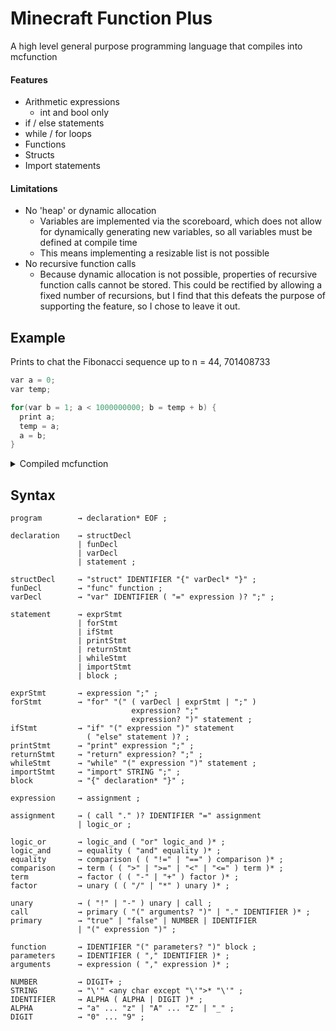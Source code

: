 # Minecraft Function Plus

A high level general purpose programming language that compiles into mcfunction

#### Features

- Arithmetic expressions
  - int and bool only
- if / else statements
- while / for loops
- Functions
- Structs
- Import statements

#### Limitations

- No 'heap' or dynamic allocation
  - Variables are implemented via the scoreboard, which does not allow for dynamically generating new variables, so all variables must be defined at compile time
  - This means implementing a resizable list is not possible
- No recursive function calls
  - Because dynamic allocation is not possible, properties of recursive function calls cannot be stored. This could be rectified by allowing a fixed number of recursions, but I find that this defeats the purpose of supporting the feature, so I chose to leave it out.

## Example

Prints to chat the Fibonacci sequence up to n = 44, 701408733

```c
var a = 0;
var temp;

for(var b = 1; a < 1000000000; b = temp + b) {
  print a;
  temp = a;
  a = b;
}
```

<details>
  <summary>Compiled mcfunction</summary>

  Compiled with pretty and debug mode on.
  
  #### fib.mcfunction

  ```mcfunction
  # Compiled by mcfp_dart 1.0

  # RUNTIME SETUP

  scoreboard objectives add mcfp_runtime dummy
  scoreboard players reset * mcfp_runtime
  scoreboard objectives setdisplay sidebar mcfp_runtime
  scoreboard players set neg_one mcfp_runtime -1

  # END RUNTIME SETUP
  # WALKING SYNTAX TREE


  # VAR
  scoreboard players set fib_a mcfp_runtime 0

  # VAR
  scoreboard players set fib_temp mcfp_runtime 0
  execute if function mcfp:fib_oznzmf982b30 run return 1

  # CLEAN
  scoreboard players reset fib_a mcfp_runtime
  scoreboard players reset fib_temp mcfp_runtime
  ```

  #### fib_oznzmf982b30.mcfunction

  ```mcfunction
  # VAR
  scoreboard players set fib_oznzmf982b30_b mcfp_runtime 1

  # WHILE CONDITION
  scoreboard players set fib_oznzmf982b30_h9ruyup5510f mcfp_runtime 1000000000
  scoreboard players set fib_oznzmf982b30_vknqxk613cv4 mcfp_runtime 0
  execute if score fib_a mcfp_runtime < fib_oznzmf982b30_h9ruyup5510f mcfp_runtime run scoreboard players set fib_oznzmf982b30_vknqxk613cv4 mcfp_runtime 1
  scoreboard players reset fib_oznzmf982b30_h9ruyup5510f mcfp_runtime

  # WHILE REPEAT
  scoreboard players set should_break mcfp_runtime 0
  execute if score fib_oznzmf982b30_vknqxk613cv4 mcfp_runtime matches 1 run execute if function mcfp:fib_oznzmf982b30_5juiuc8ypdr9 run return 1
  scoreboard players reset fib_oznzmf982b30_vknqxk613cv4 mcfp_runtime

  # CLEAN
  scoreboard players reset fib_oznzmf982b30_b mcfp_runtime
  ```

  #### fib_oznzmf982b30_5juiuc8ypdr9.mcfunction

  ```mcfunction
  # PRINT
  tellraw @a [{"text":"MCFP: "},{"score":{"name":"fib_a","objective":"mcfp_runtime"}}]

  # ASSIGN
  scoreboard players operation fib_temp mcfp_runtime = fib_a mcfp_runtime

  # ASSIGN
  scoreboard players operation fib_a mcfp_runtime = fib_oznzmf982b30_b mcfp_runtime

  # ASSIGN
  scoreboard players operation fib_oznzmf982b30_5juiuc8ypdr9_7d7bm9f3a4ys mcfp_runtime = fib_temp mcfp_runtime
  scoreboard players operation fib_oznzmf982b30_5juiuc8ypdr9_7d7bm9f3a4ys mcfp_runtime += fib_oznzmf982b30_b mcfp_runtime
  scoreboard players operation fib_oznzmf982b30_b mcfp_runtime = fib_oznzmf982b30_5juiuc8ypdr9_7d7bm9f3a4ys mcfp_runtime
  scoreboard players reset fib_oznzmf982b30_5juiuc8ypdr9_7d7bm9f3a4ys mcfp_runtime

  # WHILE CONDITION
  scoreboard players set fib_oznzmf982b30_5juiuc8ypdr9_0eh3qtaf8kfn mcfp_runtime 1000000000
  scoreboard players set fib_oznzmf982b30_5juiuc8ypdr9_fjo9kv182fzj mcfp_runtime 0
  execute if score fib_a mcfp_runtime < fib_oznzmf982b30_5juiuc8ypdr9_0eh3qtaf8kfn mcfp_runtime run scoreboard players set fib_oznzmf982b30_5juiuc8ypdr9_fjo9kv182fzj mcfp_runtime 1
  scoreboard players reset fib_oznzmf982b30_5juiuc8ypdr9_0eh3qtaf8kfn mcfp_runtime

  # WHILE REPEAT
  execute if score should_break mcfp_runtime matches 1 run return 0
  execute if score fib_oznzmf982b30_5juiuc8ypdr9_fjo9kv182fzj mcfp_runtime matches 1 run execute if function mcfp:fib_oznzmf982b30_5juiuc8ypdr9 run return 1
  scoreboard players reset fib_oznzmf982b30_5juiuc8ypdr9_fjo9kv182fzj mcfp_runtime
  ```
  
</details>

## Syntax

```
program        → declaration* EOF ;
```

```
declaration    → structDecl
               | funDecl
               | varDecl
               | statement ;

structDecl     → "struct" IDENTIFIER "{" varDecl* "}" ;
funDecl        → "func" function ;
varDecl        → "var" IDENTIFIER ( "=" expression )? ";" ;
```

```
statement      → exprStmt
               | forStmt
               | ifStmt
               | printStmt
               | returnStmt
               | whileStmt
               | importStmt
               | block ;

exprStmt       → expression ";" ;
forStmt        → "for" "(" ( varDecl | exprStmt | ";" )
                           expression? ";"
                           expression? ")" statement ;
ifStmt         → "if" "(" expression ")" statement
                 ( "else" statement )? ;
printStmt      → "print" expression ";" ;
returnStmt     → "return" expression? ";" ;
whileStmt      → "while" "(" expression ")" statement ;
importStmt     → "import" STRING ";" ;
block          → "{" declaration* "}" ;
```

```
expression     → assignment ;

assignment     → ( call "." )? IDENTIFIER "=" assignment
               | logic_or ;

logic_or       → logic_and ( "or" logic_and )* ;
logic_and      → equality ( "and" equality )* ;
equality       → comparison ( ( "!=" | "==" ) comparison )* ;
comparison     → term ( ( ">" | ">=" | "<" | "<=" ) term )* ;
term           → factor ( ( "-" | "+" ) factor )* ;
factor         → unary ( ( "/" | "*" ) unary )* ;

unary          → ( "!" | "-" ) unary | call ;
call           → primary ( "(" arguments? ")" | "." IDENTIFIER )* ;
primary        → "true" | "false" | NUMBER | IDENTIFIER
               | "(" expression ")" ;
```

```
function       → IDENTIFIER "(" parameters? ")" block ;
parameters     → IDENTIFIER ( "," IDENTIFIER )* ;
arguments      → expression ( "," expression )* ;
```

```
NUMBER         → DIGIT+ ;
STRING         → "\'" <any char except "\'">* "\'" ;
IDENTIFIER     → ALPHA ( ALPHA | DIGIT )* ;
ALPHA          → "a" ... "z" | "A" ... "Z" | "_" ;
DIGIT          → "0" ... "9" ;
```
